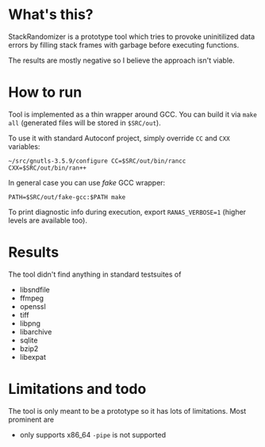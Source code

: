 # What's this?

StackRandomizer is a prototype tool which tries to provoke uninitilized data
errors by filling stack frames with garbage before executing functions.

The results are mostly negative so I believe the approach isn't viable.

# How to run

Tool is implemented as a thin wrapper around GCC. You can build it
via `make all` (generated files will be stored in `$SRC/out`).

To use it with standard Autoconf project, simply override `CC` and `CXX`
variables:

    ~/src/gnutls-3.5.9/configure CC=$SRC/out/bin/rancc CXX=$SRC/out/bin/ran++

In general case you can use _fake_ GCC wrapper:

    PATH=$SRC/out/fake-gcc:$PATH make

To print diagnostic info during execution, export `RANAS_VERBOSE=1` (higher
levels are available too).

# Results

The tool didn't find anything in standard testsuites of
* libsndfile
* ffmpeg
* openssl
* tiff
* libpng
* libarchive
* sqlite
* bzip2
* libexpat

# Limitations and todo

The tool is only meant to be a prototype so it has lots of limitations.
Most prominent are
* only supports x86\_64
 `-pipe` is not supported


